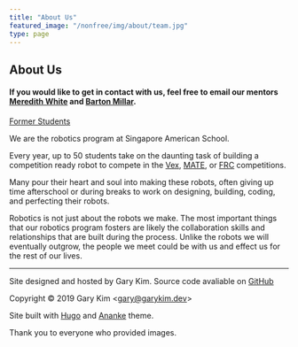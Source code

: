 ```yaml
---
title: "About Us"
featured_image: "/nonfree/img/about/team.jpg"
type: page
---
```


## About Us

#### If you would like to get in contact with us, feel free to email our mentors [Meredith White](mailto:mwhite@sas.edu.sg) and [Barton Millar](mailto:bmillar@sas.edu.sg).

[Former Students](/about/formerstudents)

We are the robotics program at Singapore American School. 

Every year, up to 50 students take on the daunting task of building a competition ready robot to compete in the [Vex](/vex), [MATE](/mate), or [FRC](/frc) competitions.

Many pour their heart and soul into making these robots, often giving up time afterschool or during breaks to work on designing, building, coding, and perfecting their robots.

Robotics is not just about the robots we make. The most important things that our robotics program fosters are likely the collaboration skills and relationships that are built during the process. Unlike the robots we will eventually outgrow, the people we meet could be with us and effect us for the rest of our lives. 

---



Site designed and hosted by Gary Kim. Source code avaliable on [GitHub](https://github.com/sas-mate-robotics/sasrobotics-website)

Copyright &copy; 2019 Gary Kim &lt;<gary@garykim.dev>&gt;

Site built with [Hugo](https://gohugo.io) and [Ananke](https://themes.gohugo.io/gohugo-theme-ananke/) theme.

Thank you to everyone who provided images.